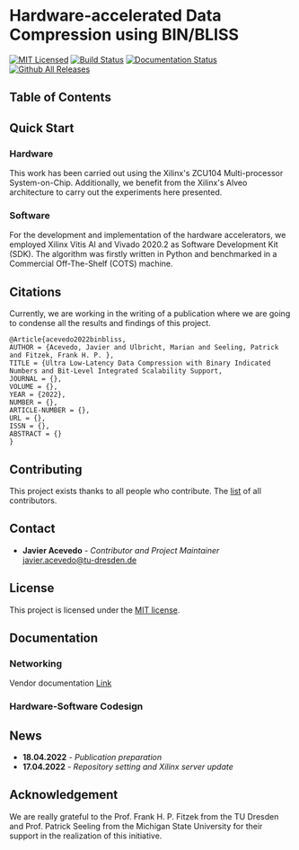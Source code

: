 

# Hardware-accelerated Data Compression using BIN/BLISS

[![MIT Licensed](https://img.shields.io/github/license/jracevedob/low-latency-data-compression)](https://github.com/jracevedob/low-latency-data-compression/blob/master/LICENSE)
[![Build Status](https://github.com//jracevedob/low-latency-data-compression/actions/workflows/main.yml/badge.svg)](https://github.com//jracevedob/low-latency-data-compression/actions)
[![Documentation Status](https://readthedocs.org/projects/graphriccicurvature/badge/?version=latest)](https://github.com/jracevedob/low-latency-data-compression/wiki)
[![Github All Releases](https://img.shields.io/github/downloads/jracevedob/low-latency-data-compression/total.svg)]()



## Table of Contents
## Quick Start

### Hardware 
This work has been carried out using the Xilinx's ZCU104 Multi-processor System-on-Chip. Additionally, we benefit from the Xilinx's Alveo architecture to carry out the experiments here presented.

### Software
For the development and implementation of the hardware accelerators, we employed Xilinx Vitis AI and Vivado 2020.2 as Software Development Kit (SDK). The algorithm was firstly written in Python and benchmarked in
a Commercial Off-The-Shelf (COTS) machine. 

## Citations

Currently, we are working in the writing of a publication where we are going to condense all the results and findings of this project. 

```
@Article{acevedo2022binbliss,
AUTHOR = {Acevedo, Javier and Ulbricht, Marian and Seeling, Patrick and Fitzek, Frank H. P. },
TITLE = {Ultra Low-Latency Data Compression with Binary Indicated Numbers and Bit-Level Integrated Scalability Support,
JOURNAL = {},
VOLUME = {},
YEAR = {2022},
NUMBER = {},
ARTICLE-NUMBER = {},
URL = {},
ISSN = {},
ABSTRACT = {}
}
```

## Contributing

This project exists thanks to all people who contribute.
The [list](./CONTRIBUTORS) of all contributors.


## Contact

* **Javier Acevedo** - *Contributor and Project Maintainer* javier.acevedo@tu-dresden.de

## License

This project is licensed under the [MIT license](./LICENSE).

## Documentation

### Networking
Vendor documentation [Link](https://xilinx-wiki.atlassian.net/wiki/spaces/A/pages/862912682/Networking+in+QEMU)

### Hardware-Software Codesign



## News
* **18.04.2022** - *Publication preparation*
* **17.04.2022** - *Repository setting and Xilinx server update*

## Acknowledgement

We are really grateful to the Prof. Frank H. P. Fitzek from the TU Dresden and Prof. Patrick Seeling from the Michigan State University for their support in the realization of this initiative.







